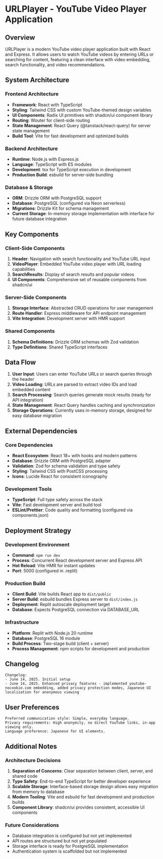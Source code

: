 # URLPlayer - YouTube Video Player Application

## Overview

URLPlayer is a modern YouTube video player application built with React and Express. It allows users to watch YouTube videos by entering URLs or searching for content, featuring a clean interface with video embedding, search functionality, and video recommendations.

## System Architecture

### Frontend Architecture
- **Framework**: React with TypeScript
- **Styling**: Tailwind CSS with custom YouTube-themed design variables
- **UI Components**: Radix UI primitives with shadcn/ui component library
- **Routing**: Wouter for client-side routing
- **State Management**: React Query (@tanstack/react-query) for server state management
- **Build Tool**: Vite for fast development and optimized builds

### Backend Architecture
- **Runtime**: Node.js with Express.js
- **Language**: TypeScript with ES modules
- **Development**: tsx for TypeScript execution in development
- **Production Build**: esbuild for server-side bundling

### Database & Storage
- **ORM**: Drizzle ORM with PostgreSQL support
- **Database**: PostgreSQL (configured via Neon serverless)
- **Migrations**: Drizzle Kit for schema management
- **Current Storage**: In-memory storage implementation with interface for future database integration

## Key Components

### Client-Side Components
1. **Header**: Navigation with search functionality and YouTube URL input
2. **VideoPlayer**: Embedded YouTube video player with URL loading capabilities
3. **SearchResults**: Display of search results and popular videos
4. **UI Components**: Comprehensive set of reusable components from shadcn/ui

### Server-Side Components
1. **Storage Interface**: Abstracted CRUD operations for user management
2. **Route Handler**: Express middleware for API endpoint management
3. **Vite Integration**: Development server with HMR support

### Shared Components
1. **Schema Definitions**: Drizzle ORM schemas with Zod validation
2. **Type Definitions**: Shared TypeScript interfaces

## Data Flow

1. **User Input**: Users can enter YouTube URLs or search queries through the header
2. **Video Loading**: URLs are parsed to extract video IDs and load embedded content
3. **Search Processing**: Search queries generate mock results (ready for API integration)
4. **State Management**: React Query handles caching and synchronization
5. **Storage Operations**: Currently uses in-memory storage, designed for easy database migration

## External Dependencies

### Core Dependencies
- **React Ecosystem**: React 18+ with hooks and modern patterns
- **Database**: Drizzle ORM with PostgreSQL adapter
- **Validation**: Zod for schema validation and type safety
- **Styling**: Tailwind CSS with PostCSS processing
- **Icons**: Lucide React for consistent iconography

### Development Tools
- **TypeScript**: Full type safety across the stack
- **Vite**: Fast development server and build tool
- **ESLint/Prettier**: Code quality and formatting (configured via components.json)

## Deployment Strategy

### Development Environment
- **Command**: `npm run dev`
- **Process**: Concurrent React development server and Express API
- **Hot Reload**: Vite HMR for instant updates
- **Port**: 5000 (configured in .replit)

### Production Build
- **Client Build**: Vite builds React app to `dist/public`
- **Server Build**: esbuild bundles Express server to `dist/index.js`
- **Deployment**: Replit autoscale deployment target
- **Database**: Expects PostgreSQL connection via DATABASE_URL

### Infrastructure
- **Platform**: Replit with Node.js 20 runtime
- **Database**: PostgreSQL 16 module
- **Build Process**: Two-stage build (client + server)
- **Process Management**: npm scripts for development and production

## Changelog

```
Changelog:
- June 14, 2025. Initial setup
- June 14, 2025. Enhanced privacy features - implemented youtube-nocookie.com embedding, added privacy protection modes, Japanese UI localization for anonymous viewing
```

## User Preferences

```
Preferred communication style: Simple, everyday language.
Privacy requirements: High anonymity, no direct YouTube links, in-app viewing only.
Language preference: Japanese for UI elements.
```

## Additional Notes

### Architecture Decisions
1. **Separation of Concerns**: Clear separation between client, server, and shared code
2. **Type Safety**: End-to-end TypeScript for better developer experience
3. **Scalable Storage**: Interface-based storage design allows easy migration from memory to database
4. **Modern Tooling**: Vite and esbuild for fast development and production builds
5. **Component Library**: shadcn/ui provides consistent, accessible UI components

### Future Considerations
- Database integration is configured but not yet implemented
- API routes are structured but not yet populated
- Storage interface is ready for PostgreSQL implementation
- Authentication system is scaffolded but not implemented